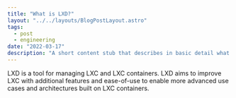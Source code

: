 ```yaml
---
title: "What is LXD?"
layout: "../../layouts/BlogPostLayout.astro"
tags:
  - post
  - engineering
date: "2022-03-17"
description: "A short content stub that describes in basic detail what LXD is. This content was prepared as part of a series for training new team members to support OpenMetal.io's OpenStack cloud platform."
---
```

LXD is a tool for managing LXC and LXC containers. LXD aims to improve LXC with additional features and ease-of-use to enable more advanced use cases and architectures built on LXC containers.